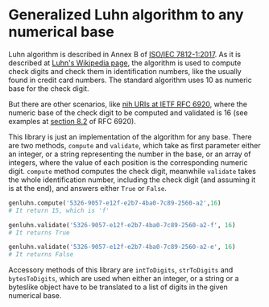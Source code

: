 # Generalized Luhn algorithm to any numerical base

Luhn algorithm is described in Annex B of [ISO/IEC 7812-1:2017](https://www.iso.org/standard/70484.html). As it is described at [Luhn's Wikipedia page](https://en.wikipedia.org/wiki/Luhn_algorithm), the algorithm is used to compute check digits and check them in identification numbers, like the usually found in credit card numbers. The standard algorithm uses 10 as numeric base for the check digit.

But there are other scenarios, like [nih URIs at IETF RFC 6920](https://datatracker.ietf.org/doc/html/rfc6920#section-7), where the numeric base of the check digit to be computed and validated is 16 (see examples at [section 8.2](https://datatracker.ietf.org/doc/html/rfc6920#section-8.2) of RFC 6920).

This library is just an implementation of the algorithm for any base. There are two methods, `compute` and `validate`, which take as first parameter either an integer, or a string representing the number in the base, or an array of integers, where the value of each position is the corresponding numeric digit. `compute` method computes the check digit, meanwhile `validate` takes the whole identification number, including the check digit (and assuming it is at the end), and answers either `True` or `False`.

```python
genluhn.compute('5326-9057-e12f-e2b7-4ba0-7c89-2560-a2',16)
# It return 15, which is 'f'

genluhn.validate('5326-9057-e12f-e2b7-4ba0-7c89-2560-a2-f', 16)
# It returns True

genluhn.validate('5326-9057-e12f-e2b7-4ba0-7c89-2560-a2-e', 16)
# It returns False
```


Accessory methods of this library are `intToDigits`, `strToDigits` and `bytesToDigits`, which are used when either an integer, or a string or a byteslike object have to be translated to a list of digits in the given numerical base.
